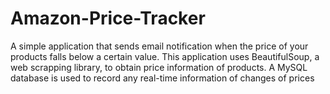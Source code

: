 # Amazon-Price-Tracker
A simple application that sends email notification when the price of your products falls below a certain value. 
This application uses BeautifulSoup, a web scrapping library, to obtain price information of products. 
A MySQL database is used to record any real-time information of changes of prices 
